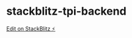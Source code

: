 # stackblitz-tpi-backend

[Edit on StackBlitz ⚡️](https://stackblitz.com/edit/stackblitz-starters-pgdjry)